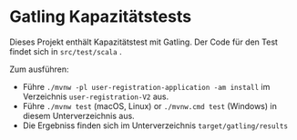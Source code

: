 Gatling Kapazitätstests
================

Dieses Projekt enthält Kapazitätstest mit Gatling. Der Code für den
Test findet sich in `src/test/scala` .

Zum ausführen:

- Führe `./mvnw -pl user-registration-application -am install` im
  Verzeichnis `user-registration-V2` aus.
- Führe  `./mvnw test` (macOS, Linux) or `./mvnw.cmd test` (Windows) in diesem Unterverzeichnis aus.
- Die Ergebniss finden sich im Unterverzeichnis `target/gatling/results`
